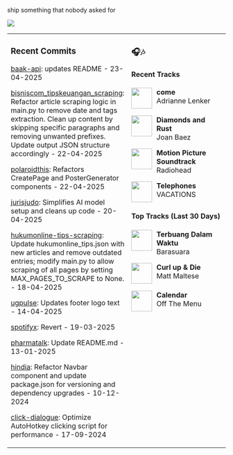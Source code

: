 ship something that nobody asked for

<img src="https://skillicons.dev/icons?i=golang,php,python,typescript,nodejs,laravel,nextjs,react,tailwind,prisma,supabase,figma,mongodb,mysql,postgresql" />

<table><tr>
<td valign="top" width="50%">

### Recent Commits

<!-- recent_commits starts -->
[baak-api](https://github.com/yafyx/baak-api/commit/546c5803fbaa67e6bf68e12ce277ceba01874316): updates README - 23-04-2025

[bisniscom_tipskeuangan_scraping](https://github.com/yafyx/bisniscom_tipskeuangan_scraping/commit/ff1843fbc28b2754d03b169fbf9bdfb37af987a2): Refactor article scraping logic in main.py to remove date and tags extraction. Clean up content by skipping specific paragraphs and removing unwanted prefixes. Update output JSON structure accordingly - 22-04-2025

[polaroidthis](https://github.com/yafyx/polaroidthis/commit/de648bcaf98f235d361b574ebecd97e52c3afe09): Refactors CreatePage and PosterGenerator components - 22-04-2025

[jurisjudo](https://github.com/yafyx/jurisjudo/commit/f833627cbc57fb01c2783c4916d8508186f344d0): Simplifies AI model setup and cleans up code - 20-04-2025

[hukumonline-tips-scraping](https://github.com/yafyx/hukumonline-tips-scraping/commit/c4626361841a661e4abb01f9bd4921da1b404a5c): Update hukumonline_tips.json with new articles and remove outdated entries; modify main.py to allow scraping of all pages by setting MAX_PAGES_TO_SCRAPE to None. - 18-04-2025

[ugpulse](https://github.com/yafyx/ugpulse/commit/838f77dabb0b32976040551a698748dbca8fd2c9): Updates footer logo text - 14-04-2025

[spotifyx](https://github.com/yafyx/spotifyx/commit/305787c13f50faa31b9058021324e824d87a057b): Revert - 19-03-2025

[pharmatalk](https://github.com/yafyx/pharmatalk/commit/029c5a25a2754eb9b5dc1d95e6d6617bb2b1fbb8): Update README.md - 13-01-2025

[hindia](https://github.com/yafyx/hindia/commit/bb54c060ae47e2b23a024e23b630407105e8f54d): Refactor Navbar component and update package.json for versioning and dependency upgrades - 10-12-2024

[click-dialogue](https://github.com/yafyx/click-dialogue/commit/a24adcbd56d31a8cb8dbc8b8560f4e2f8c0324a1): Optimize AutoHotkey clicking script for performance - 17-09-2024
<!-- recent_commits ends -->

</td>
<td valign="top" width="50%">

### 🎧🎶

#### Recent Tracks

<!-- recent_tracks starts -->
<img src="https://lastfm.freetls.fastly.net/i/u/300x300/746436fb5abd430a4e684eaeee4f1aff.jpg" width="48" height="48" align="left" style="margin-right: 10px;"/>**come**<br>Adrianne Lenker<br clear="left">

<img src="https://lastfm.freetls.fastly.net/i/u/300x300/b84e32e671b64dcd4a279cb65d0ed0d5.jpg" width="48" height="48" align="left" style="margin-right: 10px;"/>**Diamonds and Rust**<br>Joan Baez<br clear="left">

<img src="https://lastfm.freetls.fastly.net/i/u/300x300/2ed343318c844d19cd897ec67fad11c4.png" width="48" height="48" align="left" style="margin-right: 10px;"/>**Motion Picture Soundtrack**<br>Radiohead<br clear="left">

<img src="https://lastfm.freetls.fastly.net/i/u/300x300/ccc11aceb641b87bb5a8fbcfdd554c18.jpg" width="48" height="48" align="left" style="margin-right: 10px;"/>**Telephones**<br>VACATIONS<br clear="left">
<!-- recent_tracks ends -->

#### Top Tracks (Last 30 Days)

<!-- top_tracks starts -->
<img src="https://lastfm.freetls.fastly.net/i/u/300x300/2a96cbd8b46e442fc41c2b86b821562f.png" width="48" height="48" align="left" style="margin-right: 10px;"/>**Terbuang Dalam Waktu**<br>Barasuara<br clear="left">

<img src="https://lastfm.freetls.fastly.net/i/u/300x300/2a96cbd8b46e442fc41c2b86b821562f.png" width="48" height="48" align="left" style="margin-right: 10px;"/>**Curl up & Die**<br>Matt Maltese<br clear="left">

<img src="https://lastfm.freetls.fastly.net/i/u/300x300/2a96cbd8b46e442fc41c2b86b821562f.png" width="48" height="48" align="left" style="margin-right: 10px;"/>**Calendar**<br>Off The Menu<br clear="left">
<!-- top_tracks ends -->

</td>
</tr></table>
